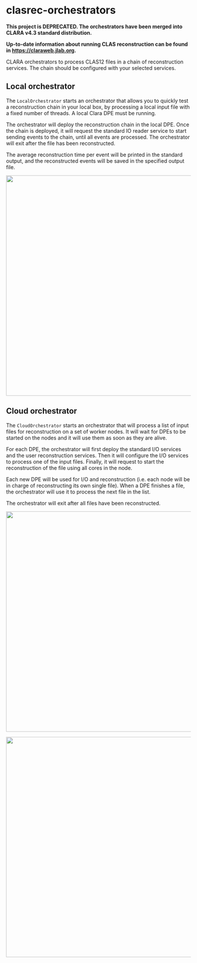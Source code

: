 # clasrec-orchestrators

**This project is DEPRECATED.
The orchestrators have been merged into CLARA v4.3 standard distribution.**

**Up-to-date information about running CLAS reconstruction
can be found in https://claraweb.jlab.org.**

CLARA orchestrators to process CLAS12 files in a chain of reconstruction
services. The chain should be configured with your selected services.

## Local orchestrator

The `LocalOrchestrator` starts an orchestrator that allows you to quickly test
a reconstruction chain in your local box, by processing a local input file
with a fixed number of threads. A local Clara DPE must be running.

The orchestrator will deploy the reconstruction chain in the local DPE.
Once the chain is deployed, it will request the standard IO reader service
to start sending events to the chain, until all events are processed.
The orchestrator will exit after the file has been reconstructed.

The average reconstruction time per event will be printed in the standard
output, and the reconstructed events will be saved in the specified output
file.

<a href="https://asciinema.org/a/36325" target="_blank"><img src="https://asciinema.org/a/36325.png" width="600"/></a>

## Cloud orchestrator

The `CloudOrchestrator` starts an orchestrator that will process a list
of input files for reconstruction on a set of worker nodes. It will wait for
DPEs to be started on the nodes and it will use them as soon as they are
alive.

For each DPE, the orchestrator will first deploy the standard I/O services and
the user reconstruction services.
Then it will configure the I/O services to process one of the input files.
Finally, it will request to start the reconstruction of the file using all
cores in the node.

Each new DPE will be used for I/O and reconstruction (i.e. each node will be
in charge of reconstructing its own single file). When a DPE finishes a file,
the orchestrator will use it to process the next file in the list.

The orchestrator will exit after all files have been reconstructed.

<a href="https://asciinema.org/a/37351" target="_blank"><img src="https://asciinema.org/a/37351.png" width="600"/></a>

<img src="https://userweb.jlab.org/~smancill/clas12/clas-multinode-orchestrator.png" width="600"/>
